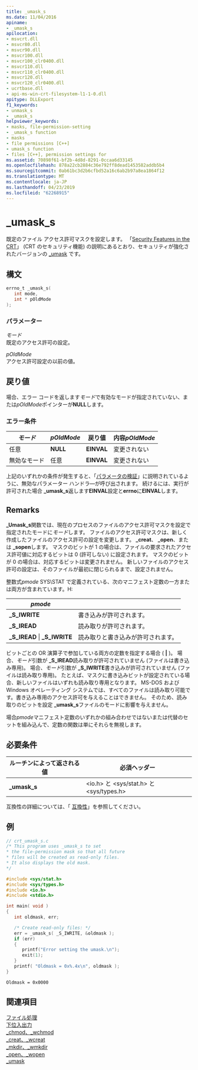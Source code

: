 ```yaml
---
title: _umask_s
ms.date: 11/04/2016
apiname:
- _umask_s
apilocation:
- msvcrt.dll
- msvcr80.dll
- msvcr90.dll
- msvcr100.dll
- msvcr100_clr0400.dll
- msvcr110.dll
- msvcr110_clr0400.dll
- msvcr120.dll
- msvcr120_clr0400.dll
- ucrtbase.dll
- api-ms-win-crt-filesystem-l1-1-0.dll
apitype: DLLExport
f1_keywords:
- unmask_s
- _umask_s
helpviewer_keywords:
- masks, file-permission-setting
- _umask_s function
- masks
- file permissions [C++]
- umask_s function
- files [C++], permission settings for
ms.assetid: 70898f61-bf2b-4d8d-8291-0ccaa6d33145
ms.openlocfilehash: 878a22cb2884c36e792ff8dead1453582addb5b4
ms.sourcegitcommit: 0ab61bc3d2b6cfbd52a16c6ab2b97a8ea1864f12
ms.translationtype: MT
ms.contentlocale: ja-JP
ms.lasthandoff: 04/23/2019
ms.locfileid: "62268915"
---
```

# <a name="umasks"></a>_umask_s

既定のファイル アクセス許可マスクを設定します。 「[Security Features in the CRT](../../c-runtime-library/security-features-in-the-crt.md)」 (CRT のセキュリティ機能) の説明にあるとおり、セキュリティが強化されたバージョンの [_umask](umask.md) です。

## <a name="syntax"></a>構文

```C
errno_t _umask_s(
   int mode,
   int * pOldMode
);
```

### <a name="parameters"></a>パラメーター

*モード*<br/>
既定のアクセス許可の設定。

*pOldMode*<br/>
アクセス許可設定の以前の値。

## <a name="return-value"></a>戻り値

場合、エラー コードを返します*モード*で有効なモードが指定されていない、または*pOldMode*ポインターが**NULL**します。

### <a name="error-conditions"></a>エラー条件

|*モード*|*pOldMode*|戻り値|内容*pOldMode*|
|------------|----------------|----------------------|--------------------------------|
|任意|**NULL**|**EINVAL**|変更されない|
|無効なモード|任意|**EINVAL**|変更されない|

上記のいずれかの条件が発生すると、「[パラメータの検証](../../c-runtime-library/parameter-validation.md)」に説明されているように、無効なパラメーター ハンドラ―が呼び出されます。 続けるには、実行が許可された場合 **_umask_s**返します**EINVAL**設定と**errno**に**EINVAL**します。

## <a name="remarks"></a>Remarks

**_Umask_s**関数では、現在のプロセスのファイルのアクセス許可マスクを設定で指定されたモードに*モード*します。 ファイルのアクセス許可マスクは、新しく作成したファイルのアクセス許可の設定を変更します。 **_creat**、 **_open**、または **_sopen**します。 マスクのビットが 1 の場合は、ファイルの要求されたアクセス許可値に対応するビットは 0 (許可しない) に設定されます。 マスクのビットが 0 の場合は、対応するビットは変更されません。 新しいファイルのアクセス許可の設定は、そのファイルが最初に閉じられるまで、設定されません。

整数式*pmode* SYS\STAT で定義されている、次のマニフェスト定数の一方または両方が含まれています。H:

|*pmode*||
|-|-|
|**_S_IWRITE**|書き込みが許可されます。|
|**_S_IREAD**|読み取りが許可されます。|
|**_S_IREAD** \| **_S_IWRITE**|読み取りと書き込みが許可されます。|

ビットごとの OR 演算子で参加している両方の定数を指定する場合 ( **|** )。 場合、*モード*引数が **_S_IREAD**読み取りが許可されていません (ファイルは書き込み専用)。 場合、*モード*引数が **_S_IWRITE**書き込みが許可されていません (ファイルは読み取り専用)。 たとえば、マスクに書き込みビットが設定されている場合、新しいファイルはいずれも読み取り専用となります。 MS-DOS および Windows オペレーティング システムでは、すべてのファイルは読み取り可能です。書き込み専用のアクセス許可を与えることはできません。 そのため、読み取りのビットを設定 **_umask_s**ファイルのモードに影響を与えません。

場合*pmode*マニフェスト定数のいずれかの組み合わせではないまたは代替のセットを組み込んで、定数の関数は単にそれらを無視します。

## <a name="requirements"></a>必要条件

|ルーチンによって返される値|必須ヘッダー|
|-------------|---------------------|
|**_umask_s**|\<io.h> と \<sys/stat.h> と \<sys/types.h>|

互換性の詳細については、「 [互換性](../../c-runtime-library/compatibility.md)」を参照してください。

## <a name="example"></a>例

```C
// crt_umask_s.c
/* This program uses _umask_s to set
* the file-permission mask so that all future
* files will be created as read-only files.
* It also displays the old mask.
*/

#include <sys/stat.h>
#include <sys/types.h>
#include <io.h>
#include <stdio.h>

int main( void )
{
   int oldmask, err;

   /* Create read-only files: */
   err = _umask_s( _S_IWRITE, &oldmask );
   if (err)
   {
      printf("Error setting the umask.\n");
      exit(1);
   }
   printf( "Oldmask = 0x%.4x\n", oldmask );
}
```

```Output
Oldmask = 0x0000
```

## <a name="see-also"></a>関連項目

[ファイル処理](../../c-runtime-library/file-handling.md)<br/>
[下位入出力](../../c-runtime-library/low-level-i-o.md)<br/>
[_chmod、_wchmod](chmod-wchmod.md)<br/>
[_creat、_wcreat](creat-wcreat.md)<br/>
[_mkdir、_wmkdir](mkdir-wmkdir.md)<br/>
[_open、_wopen](open-wopen.md)<br/>
[_umask](umask.md)<br/>
